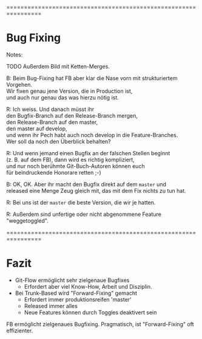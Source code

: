 
<!-- .slide: data-background-image="09-bug-fixing/bug-hunter.png"  data-background-opacity="1"  data-background-size="contain" -->


================================================================


<!-- .slide: data-background-image="09-bug-fixing/bug-hunter.png"  data-background-opacity="0.4"  data-background-size="contain" -->

# Bug Fixing


Notes: 

TODO Außerdem Bild mit Ketten-Merges.
  
B: Beim Bug-Fixing hat FB aber klar die Nase vorn mit strukturiertem Vorgehen.\
Wir fixen genau jene Version, die in Production ist,\
und auch nur genau das was hierzu nötig ist.

R: Ich weiss. Und danach müsst ihr \
den Bugfix-Branch auf den Release-Branch mergen,\
den Release-Branch auf den master,\
den master auf develop,\
und wenn ihr Pech habt auch noch develop in die Feature-Branches.\
Wer soll da noch den Überblick behalten?

R: Und wenn jemand einen Bugfix an der falschen Stellen beginnt \
(z. B. auf dem FB), dann wird es richtig kompliziert,\
und nur noch berühmte Git-Buch-Autoren können euch\
für beindruckende Honorare retten ;-)

B: OK, OK. Aber ihr macht den Bugfix direkt auf dem `master` und\
released eine Menge Zeug gleich mit, das mit dem Fix nichts zu tun hat.

R: Bei uns ist der `master` die beste Version, die wir je hatten.

R: Außerdem sind unfertige oder nicht abgenommene Feature "weggetoggled".


================================================================


# Fazit

  * Git-Flow ermöglicht sehr zielgenaue Bugfixes 
    * Erfordert aber viel Know-How, Arbeit und Disziplin.
  * Bei Trunk-Based wird "Forward-Fixing" gemacht 
    * Erfordert immer produktionsreifen 'master'
    * Released immer alles
    * Neue Features können durch Toggles deaktivert sein

FB ermöglicht zielgenaues Bugfixing. Pragmatisch, ist "Forward-Fixing" oft effizienter.

